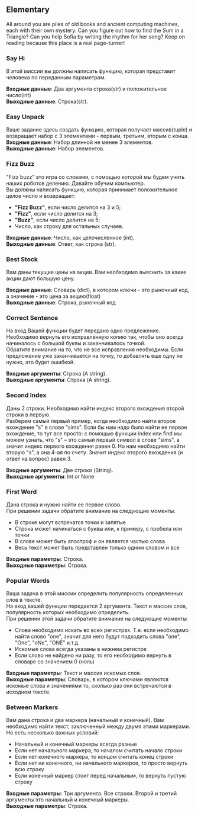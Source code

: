 ## Elementary

All around you are piles of old books and ancient computing machines, each with their own mystery. Can you figure out how to find the Sum in a Triangle? Can you help Sofia by writing the rhythm for her song? Keep on reading because this place is a real page-turner!

### Say Hi  
В этой миссии вы должны написать функцию, которая представит человека по переданным параметрам.

**Входные данные**: Два аргумента строка(str) и положительное число(int)  
**Выходные данные**: Строка(str).

### Easy Unpack  
Ваше задание здесь создать функцию, которая получает массив(tuple) и возвращает набор с 3 элементами - первым, третьим, вторым с конца.  
**Входные данные**: Набор длинной не менее 3 элементов.  
**Выходные данные**: Набор элементов.

### Fizz Buzz  
"Fizz buzz" это игра со словами, с помощью которой мы будем учить наших роботов делению. Давайте обучим компьютер.  
Вы должны написать функцию, которая принимает положительное целое число и возвращает:
* **"Fizz Buzz"**, если число делится на 3 и 5;  
* **"Fizz"**, если число делится на 3;  
* **"Buzz"**, если число делится на 5;  
* Число, как строку для остальных случаев.

**Входные данные**: Число, как целочисленное (int).  
**Выходные данные**: Ответ, как строка (str).

### Best Stock  
Вам даны текущие цены на акции. Вам необходимо выяснить за какие акции дают большую цену.

**Входные данные**: Словарь (dict), в котором ключи - это рыночный код, а значение - это цена за акцию(float)  
**Выходные данные**: Строка, рыночный код

### Correct Sentence  
На вход Вашей функции будет передано одно предложение. Необходимо вернуть его исправленную копию так, чтобы оно всегда начиналось с большой буквы и заканчивалось точкой.  
Обратите внимание на то, что не все исправления необходимы. Если предложение уже заканчивается на точку, то добавлять еще одну не нужно, это будет ошибкой.

**Входные аргументы**: Строка (A string).  
**Выходные аргументы**: Строка (A string).

### Second Index  
Даны 2 строки. Необходимо найти индекс второго вхождения второй строки в первую.  
Разберем самый первый пример, когда необходимо найти второе вхождение "s" в слове "sims". Если бы нам надо было найти ее первое вхождение, то тут все просто: с помощью функции index или find мы можем узнать, что "s" – это самый первый символ в слове "sims", а значит индекс первого вхождения равен 0. Но нам необходимо найти вторую "s", а она 4-ая по счету. Значит индекс второго вхождения (и ответ на вопрос) равен 3.

**Входные аргументы**: Две строки (String).  
**Выходные аргументы**: Int or None

### First Word  
Дана строка и нужно найти ее первое слово.  
При решении задачи обратите внимание на следующие моменты:
* В строке могут встречатся точки и запятые
* Строка может начинаться с буквы или, к примеру, с пробела или точки
* В слове может быть апостроф и он является частью слова
* Весь текст может быть представлен только одним словом и все

**Входные параметры**: Строка.  
**Выходные параметры**: Строка.

### Popular Words  
Ваша задача в этой миссии определить популярность определенных слов в тексте.  
На вход вашей функции передается 2 аргумента. Текст и массив слов, популярность которых необходимо определить.  
При решении этой задачи обратите внимание на следующие моменты
* Слова необходимо искать во всеx регистрах. Т.е. если необходимо найти слово "one", значит для него будут подходить слова "one", "One", "oNe", "ONE" и.т.д.
* Искомые слова всегда указаны в нижнем регистре
* Если слово не найдено ни разу, то его необходимо вернуть в словаре со значением 0 (ноль)

**Входные параметры**: Текст и массив искомых слов.  
**Выходные параметры**: Словарь, в котором ключами являются искомые слова и значениями то, сколько раз они встречаются в исходном тексте.

### Between Markers  
Вам дана строка и два маркера (начальный и конечный). Вам необходимо найти текст, заключенный между двумя этими маркерами. Но есть несколько важных условий:
* Начальный и конечный маркеры всегда разные
* Если нет начального маркера, то началом считать начало строки
* Если нет конечного маркера, то концом считать конец строки
* Если нет ни конечного, ни начального маркеров, то просто вернуть всю строку
* Если конечный маркер стоит перед начальным, то вернуть пустую строку

**Входные параметры**: Три аргумента. Все строки. Второй и третий аргументы это начальный и конечный маркеры.   
**Выходные параметры**: Строка.
